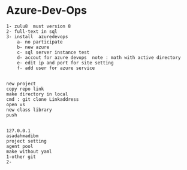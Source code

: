 # Azure-Dev-Ops

    1- zulu8  must version 8
    2- full-text in sql
    3- install  azuredevops
        a- no participate
        b- new azure
        c- sql server instance test
        d- accout for azure devops  note : math with active directory
        e- edit ip and port for site setting
        f- add user for azure service


    new project
    copy repo link
    make directory in local
    cmd : git clone Linkaddress
    open vs
    new class library
    push

        
    127.0.0.1
    asadahmadibm
    project setting
    agent pool
    make without yaml
    1-other git
    2- 

